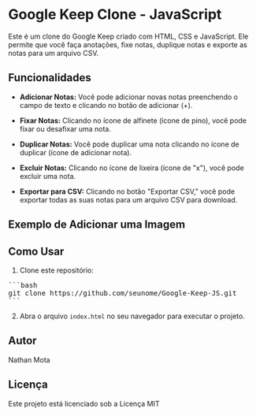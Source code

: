 # Google Keep Clone - JavaScript

Este é um clone do Google Keep criado com HTML, CSS e JavaScript. Ele permite que você faça anotações, fixe notas, duplique notas e exporte as notas para um arquivo CSV.

## Funcionalidades

- **Adicionar Notas:** Você pode adicionar novas notas preenchendo o campo de texto e clicando no botão de adicionar (+).

- **Fixar Notas:** Clicando no ícone de alfinete (ícone de pino), você pode fixar ou desafixar uma nota.

- **Duplicar Notas:** Você pode duplicar uma nota clicando no ícone de duplicar (ícone de adicionar nota).

- **Excluir Notas:** Clicando no ícone de lixeira (ícone de "x"), você pode excluir uma nota.

- **Exportar para CSV:** Clicando no botão "Exportar CSV," você pode exportar todas as suas notas para um arquivo CSV para download.

## Exemplo de Adicionar uma Imagem


## Como Usar

1. Clone este repositório:

<pre>
```bash
git clone https://github.com/seunome/Google-Keep-JS.git
```
</pre>

2. Abra o arquivo `index.html` no seu navegador para executar o projeto.

## Autor

Nathan Mota

## Licença

Este projeto está licenciado sob a Licença MIT